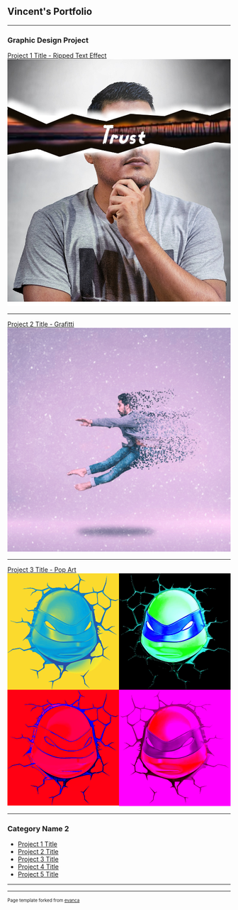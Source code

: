 ## Vincent's Portfolio

---

### Graphic Design Project 

[Project 1 Title - Ripped Text Effect](/sample_page)
<img src="images/Trust.png?raw=true"/>

---
[Project 2 Title - Grafitti](/pdf/sample_presentation.pdf)
<img src="images/Grafitti.jpg?raw=true"/>

---
[Project 3 Title - Pop Art](http://example.com/)
<img src="images/Pop.png?raw=true"/>

---

### Category Name 2

- [Project 1 Title](http://example.com/)
- [Project 2 Title](http://example.com/)
- [Project 3 Title](http://example.com/)
- [Project 4 Title](http://example.com/)
- [Project 5 Title](http://example.com/)

---




---
<p style="font-size:10px">Page template forked from <a href="https://github.com/evanca/quick-portfolio">evanca</a></p>
<!-- Remove above link if you don't want to attibute -->
